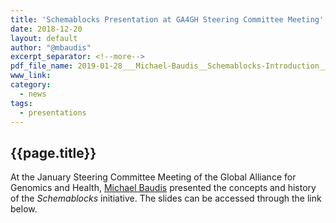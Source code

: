 ```yaml
---
title: 'Schemablocks Presentation at GA4GH Steering Committee Meeting'
date: 2018-12-20
layout: default
author: "@mbaudis"
excerpt_separator: <!--more-->
pdf_file_name: 2019-01-28___Michael-Baudis__Schemablocks-Introduction__GA4GH-SC-meeting-slides.pdf
www_link:
category:
  - news
tags:
  - presentations
---
```


## {{page.title}}

At the January Steering Committee Meeting of the Global Alliance for Genomics and Health, [Michael Baudis](/people/Michael-Baudis/) presented the concepts and history of the _Schemablocks_ initiative. The slides can be accessed through the link below.

